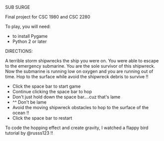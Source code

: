SUB SURGE

Final project for CSC 1980 and CSC 2280

To play, you will need:
- to install Pygame
- Python 2 or later

 DIRECTIONS:

A terrible storm shipwrecks the ship you were on. You were able to escape to the emergency submarine. You are the sole survivor of this shipwreck. Now the submarine is running low on oxygen and you are running out of time. Hop to the surface while avoid the shipwreck debris to survive !!

- Click the space bar to start game
- Continue clicking the space bar to hop
- Don't just hold down the space bar....cuz that's lame
- ^^ Don't be lame
- Avoid the moving shipwreck obstacles to hop to the surface of the ocean !!
- Click the space bar to restart

To code the hopping effect and create gravity, I watched a flappy bird tutorial by @russs123 !!




